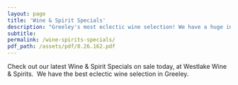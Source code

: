 ```yaml
---
layout: page
title: 'Wine & Spirit Specials'
description: "Greeley's most eclectic wine selection! We have a huge inventory to choose from, both foreign and domestic."
subtitle:
permalink: /wine-spirits-specials/
pdf_path: /assets/pdf/8.26.162.pdf
---
```



Check out our latest Wine & Spirit Specials on sale today, at Westlake Wine & Spirits.  We have the best eclectic wine selection in Greeley.